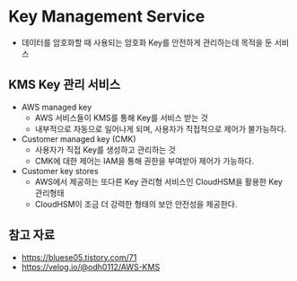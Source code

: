 # Key Management Service

- 데이터를 암호화할 때 사용되는 암호화 Key를 안전하게 관리하는데 목적을 둔 서비스

## KMS Key 관리 서비스

- AWS managed key
    - AWS 서비스들이 KMS를 통해 Key를 서비스 받는 것
    - 내부적으로 자동으로 일어나게 되며, 사용자가 직접적으로 제어가 불가능하다.
- Customer managed key (CMK)
    - 사용자가 직접 Key를 생성하고 관리하는 것
    - CMK에 대한 제어는 IAM을 통해 권한을 부여받아 제어가 가능하다.
- Customer key stores
    - AWS에서 제공하는 또다른 Key 관리형 서비스인 CloudHSM을 활용한 Key 관리형태
    - CloudHSM이 조금 더 강력한 형태의 보안 안전성을 제공한다.

## 참고 자료

- https://bluese05.tistory.com/71
- https://velog.io/@odh0112/AWS-KMS
